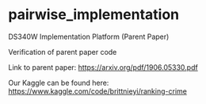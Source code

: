 # pairwise_implementation
DS340W Implementation Platform (Parent Paper)

Verification of parent paper code

Link to parent paper: https://arxiv.org/pdf/1906.05330.pdf

Our Kaggle can be found here: https://www.kaggle.com/code/brittnieyi/ranking-crime

